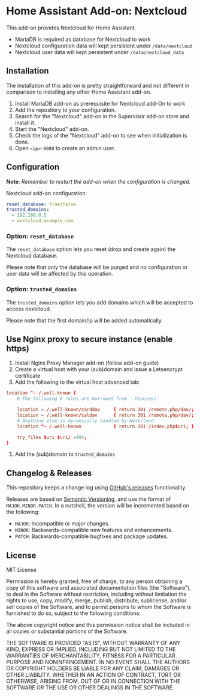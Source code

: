 # Home Assistant Add-on: Nextcloud

This add-on provides Nextcloud for Home Assistant.

- MariaDB is required as database for Nextcloud to work
- Nextcloud configuration data will kept persistent under `/data/nextcloud`
- Nextcloud user data will kept persistent under `/data/nextcloud_data`

## Installation

The installation of this add-on is pretty straightforward and not different in
comparison to installing any other Home Assistant add-on.

1. Install MariaDB add-on as prerequisite for Nextcloud add-On to work
1. Add the repository to your configuration.
1. Search for the "Nextcloud" add-on in the Supervisor add-on store and install it.
1. Start the "Nextcloud" add-on.
1. Check the logs of the "Nextcloud" add-on to see when initialization is done.
1. Open `<ip>:8080` to create an admin user.

## Configuration

**Note**: _Remember to restart the add-on when the configuration is changed._

Nextcloud add-on configuration:

```yaml
reset_database: true|false
trusted_domains:
  - 192.168.0.5
  - nextcloud.example.com
```

### Option: `reset_database`

The `reset_database` option lets you reset (drop and create again)
the Nextcloud database.

Please note that only the database will be purged and no configuration
or user data will be affected by this operation.

### Option: `trusted_domains`

The `trusted_domains` option lets you add domains which will
be accepted to access nextcloud.

Please note that the first domain/ip will be added automatically.

## Use Nginx proxy to secure instance (enable https)

1. Install Nginx Proxy Manager add-on (follow add-on guide)
1. Create a virtual host with your (sub)domain and issue a Letsencrypt certificate
1. Add the following to the virtual host advanced tab:

```conf
location ^~ /.well-known {
    # The following 6 rules are borrowed from `.htaccess`

    location = /.well-known/carddav     { return 301 /remote.php/dav/; }
    location = /.well-known/caldav      { return 301 /remote.php/dav/; }
    # Anything else is dynamically handled by Nextcloud
    location ^~ /.well-known            { return 301 /index.php$uri; }

    try_files $uri $uri/ =404;
}
```

1. Add the (sub)domain to `trusted_domains`

## Changelog & Releases

This repository keeps a change log using [GitHub's releases][releases]
functionality.

Releases are based on [Semantic Versioning][semver], and use the format
of `MAJOR.MINOR.PATCH`. In a nutshell, the version will be incremented
based on the following:

- `MAJOR`: Incompatible or major changes.
- `MINOR`: Backwards-compatible new features and enhancements.
- `PATCH`: Backwards-compatible bugfixes and package updates.

## License

MIT License

Permission is hereby granted, free of charge, to any person obtaining a copy
of this software and associated documentation files (the "Software"), to deal
in the Software without restriction, including without limitation the rights
to use, copy, modify, merge, publish, distribute, sublicense, and/or sell
copies of the Software, and to permit persons to whom the Software is
furnished to do so, subject to the following conditions:

The above copyright notice and this permission notice shall be included in all
copies or substantial portions of the Software.

THE SOFTWARE IS PROVIDED "AS IS", WITHOUT WARRANTY OF ANY KIND, EXPRESS OR
IMPLIED, INCLUDING BUT NOT LIMITED TO THE WARRANTIES OF MERCHANTABILITY,
FITNESS FOR A PARTICULAR PURPOSE AND NONINFRINGEMENT. IN NO EVENT SHALL THE
AUTHORS OR COPYRIGHT HOLDERS BE LIABLE FOR ANY CLAIM, DAMAGES OR OTHER
LIABILITY, WHETHER IN AN ACTION OF CONTRACT, TORT OR OTHERWISE, ARISING FROM,
OUT OF OR IN CONNECTION WITH THE SOFTWARE OR THE USE OR OTHER DEALINGS IN THE
SOFTWARE.

[releases]: https://github.com/elcajon/addon-nextcloud/releases
[semver]: http://semver.org/spec/v2.0.0.html
